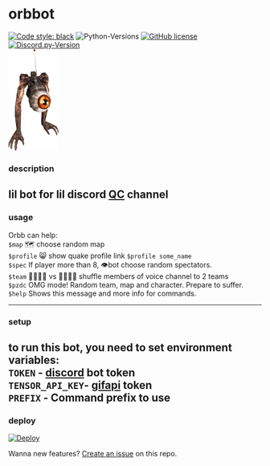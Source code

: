 # orbbot
[![Code style: black](https://img.shields.io/badge/code%20style-black-000000.svg)](https://github.com/psf/black)
![Python-Versions](https://img.shields.io/badge/python-3.8-blue)
[![GitHub license](https://img.shields.io/badge/license-MIT-blue.svg)](https://raw.githubusercontent.com/rvalien/orbbot/master/LICENSE)
[![Discord.py-Version](https://img.shields.io/badge/discord.py-1.6-blue)](https://pypi.org/project/discord.py/)  
<img src="orbb.png" width="100">

### description
lil bot for lil discord [QC](https://quake.bethesda.net/en) channel
---
### usage
Orbb can help:  
`$map`     🗺️ choose random map  
`$profile` 😸 show quake profile link `$profile some_name`  
`$spec`    If player more than 8, 👁️bot choose random spectators.  
`$team`    👨‍👩‍👧‍👦 vs 👨‍👨‍👧‍👧 shuffle members of voice channel to 2 teams  
`$pzdc`    OMG mode! Random team, map and character. Prepare to suffer.  
`$help`    Shows this message and more info for commands.


---
### setup
to run this bot, you need to set environment variables:  
`TOKEN` - [discord](https://discord.com/developers/docs/intro) bot token  
`TENSOR_API_KEY`- [gifapi](https://tenor.com/gifapi/documentation) token  
`PREFIX` - Command prefix to use  
---
### deploy
[![Deploy](https://www.herokucdn.com/deploy/button.png)](https://heroku.com/deploy?template=https://github.com/rvalien/orbbot)


Wanna new features? [Create an issue](https://github.com/rvalien/orbbot/issues) on this repo.